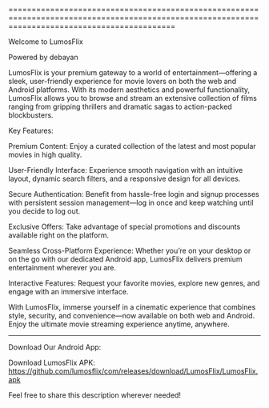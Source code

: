 ================================================================================================================================================
                                              
Welcome to LumosFlix

Powered by debayan

LumosFlix is your premium gateway to a world of entertainment—offering a sleek, user-friendly experience for movie lovers on both the web and Android platforms. With its modern aesthetics and powerful functionality, LumosFlix allows you to browse and stream an extensive collection of films ranging from gripping thrillers and dramatic sagas to action-packed blockbusters.

Key Features:

Premium Content: Enjoy a curated collection of the latest and most popular movies in high quality.

User-Friendly Interface: Experience smooth navigation with an intuitive layout, dynamic search filters, and a responsive design for all devices.

Secure Authentication: Benefit from hassle-free login and signup processes with persistent session management—log in once and keep watching until you decide to log out.

Exclusive Offers: Take advantage of special promotions and discounts available right on the platform.

Seamless Cross-Platform Experience: Whether you’re on your desktop or on the go with our dedicated Android app, LumosFlix delivers premium entertainment wherever you are.

Interactive Features: Request your favorite movies, explore new genres, and engage with an immersive interface.


With LumosFlix, immerse yourself in a cinematic experience that combines style, security, and convenience—now available on both web and Android. Enjoy the ultimate movie streaming experience anytime, anywhere.


---

Download Our Android App:

Download LumosFlix APK:
https://github.com/lumosflix/com/releases/download/LumosFlix/LumosFlix.apk

Feel free to share this description wherever needed!

